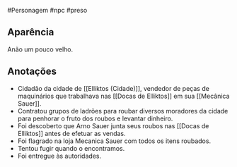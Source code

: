 #Personagem #npc #preso

## Aparência

Anão um pouco velho.

## Anotações
- Cidadão da cidade de [[Elliktos (Cidade)]], vendedor de peças de maquinários que trabalhava nas [[Docas de Elliktos]] em sua [[Mecânica Sauer]].
- Contratou grupos de ladrões para roubar diversos moradores da cidade para penhorar o fruto dos roubos e levantar dinheiro.
- Foi descoberto que Arno Sauer junta seus roubos nas [[Docas de Elliktos]] antes de efetuar as vendas.
- Foi flagrado na loja Mecanica Sauer com todos os itens roubados.
- Tentou fugir quando o encontramos.
- Foi entregue às autoridades.